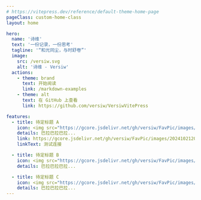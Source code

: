 ```yaml
---
# https://vitepress.dev/reference/default-theme-home-page
pageClass: custom-home-class
layout: home

hero:
  name: '诗维'
  text: '一份记录，一份思考'
  tagline: '“和光同尘，与时舒卷”'
  image:
    src: /versiw.svg
    alt: '诗维 - Versiw'
  actions:
    - theme: brand
      text: 开始阅读
      link: /markdown-examples
    - theme: alt
      text: 在 GitHub 上查看
      link: https://github.com/versiw/VersiwVitePress

features:
  - title: 待定标题 A
    icon: <img src="https://gcore.jsdelivr.net/gh/versiw/FavPic/images/202410212012805.png" alt="最新流行技术栈" width="100" height="100" />
    details: 巴拉巴拉巴拉...
    link: https://gcore.jsdelivr.net/gh/versiw/FavPic/images/202410212012805.png
    linkText: 测试连接

  - title: 待定标题 B
    icon: <img src="https://gcore.jsdelivr.net/gh/versiw/FavPic/images/202412281930201.png" alt="主题配置" width="100" height="100" />
    details: 巴拉巴拉巴拉...

  - title: 待定标题 C
    icon: <img src="https://gcore.jsdelivr.net/gh/versiw/FavPic/images/202412281930203.png" alt="文件路由系统 / 传统路由" width="100" height="100" />
    details: 巴拉巴拉巴拉...
---
```

